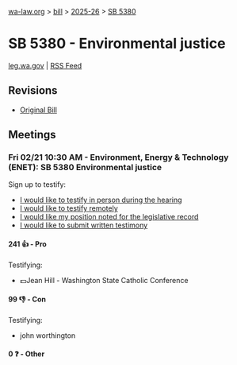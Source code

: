 [wa-law.org](/) > [bill](/bill/) > [2025-26](/bill/2025-26/) > [SB 5380](/bill/2025-26/sb/5380/)

# SB 5380 - Environmental justice
[leg.wa.gov](https://app.leg.wa.gov/billsummary?BillNumber=5380&Year=2025&Initiative=false) | [RSS Feed](./rss.xml)

## Revisions
* [Original Bill](1/)

## Meetings
### Fri 02/21 10:30 AM - Environment, Energy & Technology (ENET): SB 5380 Environmental justice
Sign up to testify:
* [I would like to testify in person during the hearing](https://app.leg.wa.gov/csi/Testifier/Add?chamber=House&mId=32821&aId=164220&caId=25826&tId=1)
* [I would like to testify remotely](https://app.leg.wa.gov/csi/Testifier/Add?chamber=House&mId=32821&aId=164220&caId=25826&tId=2)
* [I would like my position noted for the legislative record](https://app.leg.wa.gov/csi/Testifier/Add?chamber=House&mId=32821&aId=164220&caId=25826&tId=3)
* [I would like to submit written testimony](https://app.leg.wa.gov/csi/Testifier/Add?chamber=House&mId=32821&aId=164220&caId=25826&tId=4)

#### 241 👍 - Pro
Testifying:
* 💵Jean Hill - Washington State Catholic Conference

#### 99 👎 - Con
Testifying:
* john worthington

#### 0 ❓ - Other
